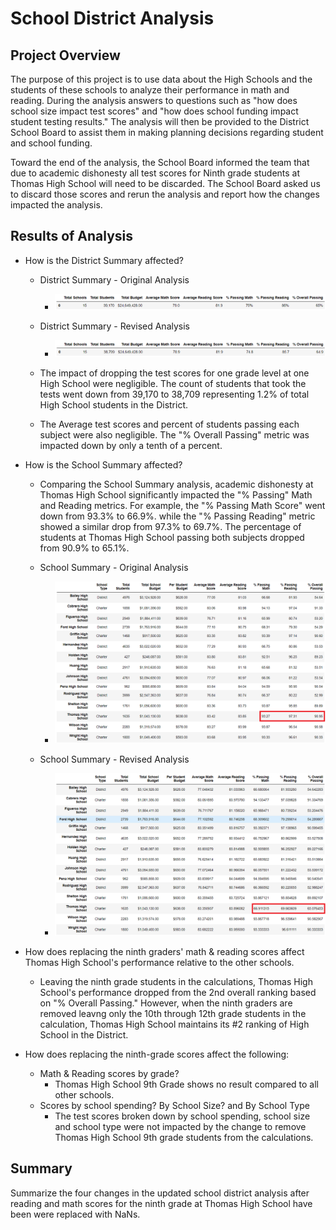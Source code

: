 # School District Analysis

## Project Overview

The purpose of this project is to use data about the High Schools and the students of these schools to analyze their performance in math and reading. During the analysis answers to questions such as "how does school size impact test scores" and "how does school funding impact student testing results." The analysis will then be provided to the District School Board to assist them in making planning decisions regarding student and school funding.

Toward the end of the analysis, the School Board informed the team that due to academic dishonesty all test scores for Ninth grade students at Thomas High School will need to be discarded. The School Board asked us to discard those scores and rerun the analysis and report how the changes impacted the analysis.

## Results of Analysis

* How is the District Summary affected?

  * District Summary - Original Analysis
    * ![District Summary - Original Analysis](/Resources/District_Summary_Original_Analysis.png)

  * District Summary - Revised Analysis
    * ![District Summary - Revised Analysis](/Resources/District_Summary_Modified_Analysis.png)

  * The impact of dropping the test scores for one grade level at one High School were negligible. The count of students that took the tests went down from 39,170 to 38,709 representing 1.2% of total High School students in the District.
  * The Average test scores and percent of students passing each subject were also negligible. The "% Overall Passing" metric was impacted down by only a tenth of a percent.

* How is the School Summary affected?
  * Comparing the School Summary analysis, academic dishonesty at Thomas High School significantly impacted the "% Passing" Math and Reading metrics. For example, the "% Passing Math Score" went down from 93.3% to 66.9%. while the "% Passing Reading" metric showed a similar drop from 97.3% to 69.7%. The percentage of students at Thomas High School passing both subjects dropped from 90.9% to 65.1%.

  * School Summary - Original Analysis
    * ![District Summary - Original Analysis](/Resources/School_Summary_Original_Analysis.png)

  * School Summary - Revised Analysis
    * ![District Summary - Revised Analysis](/Resources/School_Summary_Modified_Analysis.png)

* How does replacing the ninth graders' math & reading scores affect Thomas High School's performance relative to the other schools.
  * Leaving the ninth grade students in the calculations, Thomas High School's performance dropped from the 2nd overall ranking based on "% Overall Passing." However, when the ninth graders are removed leavng only the 10th through 12th grade students in the calculation, Thomas High School maintains its #2 ranking of High School in the District.

* How does replacing the ninth-grade scores affect the following:
  * Math & Reading scores by grade?
    * Thomas High School 9th Grade shows no result compared to all other schools. 
  * Scores by school spending? By School Size? and By School Type
    * The test scores broken down by school spending, school size and school type were not impacted by the change to remove Thomas High School 9th grade students from the calculations.

## Summary

Summarize the four changes in the updated school district analysis after reading and math scores for the ninth grade at Thomas High School have been were replaced with NaNs.
